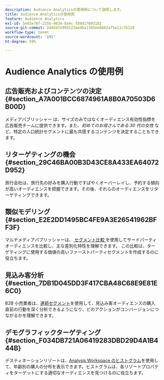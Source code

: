 ```yaml
---
description: Audience Analyticsの使用例について説明します。
title: Audience Analyticsの使用例
feature: Audience Analytics
exl-id: 5e03e78f-225b-4634-8a4c-f89d17603182
source-git-commit: 24dd47e995523aedba1385ee8882af5e11c7b128
workflow-type: tm+mt
source-wordcount: '191'
ht-degree: 59%

---
```


# Audience Analytics の使用例

## 広告販売およびコンテンツの決定 {#section_A7A001BCC6874961A8B0A70503D6B00D}

メディアパブリッシャー は、サイズのみではなくオーディエンス有効性指標を広告販売チームに提供できます。また、*初めてのお母さんである 30 代の女性* など、特定の人口統計セグメントに最も共感するコンテンツを決定することもできます。

## リターゲティングの機会 {#section_29C46BA00B3D43CE8A433EA64072D952}

旅行会社は、旅行先の好みを購入行動ですばやくオーバーレイし、予約する傾向が高いオーディエンスを把握できます。その後、それらのオーディエンスをリターゲティングできます。

## 類似モデリング {#section_E2E2DD1495BC4FE9A3E26541962BFF3F}

マルチメディアパブリッシャーは、[ セグメント比較 ](https://experienceleague.adobe.com/en/docs/analytics/analyze/analysis-workspace/panels/segment-comparison/segment-comparison) を使用してサードパーティオーディエンスを比較し、主な差別化特性を理解できます。 この比較は、ターゲティングに使用する価値の高いファーストパーティセグメントを作成するのに役立ちます。

## 見込み客分析 {#section_7DB1D045DD3F417CBA48C68E9E81E6C0}

B2B 小売業者は、[連続セグメント](https://experienceleague.adobe.com/en/docs/analytics/components/segmentation/segmentation-workflow/seg-sequential-build)を使用して、見込み客オーディエンスの購入直前の行動を深く分析できるようになり、どのアクションがコンバージョンにつながるかを理解できます。

## デモグラフィックターゲティング {#section_F034DB721A06419283DBD29D4A1B444B}

デスティネーションリゾートは、[Analysis Workspace のヒストグラム](https://experienceleague.adobe.com/ja/docs/analytics/analyze/analysis-workspace/visualizations/histogram)を使用して、年齢別の購入の分布を表示できます。ヒストグラムは、各リゾートプロパティをターゲットにする適切なオーディエンスを見つけるのに役立ちます。
